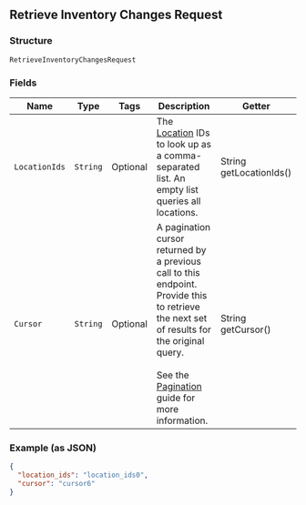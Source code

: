 ## Retrieve Inventory Changes Request

### Structure

`RetrieveInventoryChangesRequest`

### Fields

| Name | Type | Tags | Description | Getter |
|  --- | --- | --- | --- | --- |
| `LocationIds` | `String` | Optional | The [Location](#type-location) IDs to look up as a comma-separated<br>list. An empty list queries all locations. | String getLocationIds() |
| `Cursor` | `String` | Optional | A pagination cursor returned by a previous call to this endpoint.<br>Provide this to retrieve the next set of results for the original query.<br><br>See the [Pagination](https://developer.squareup.com/docs/working-with-apis/pagination) guide for more information. | String getCursor() |

### Example (as JSON)

```json
{
  "location_ids": "location_ids0",
  "cursor": "cursor6"
}
```

